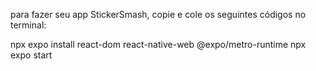 para fazer seu app StickerSmash, copie e cole os seguintes códigos no terminal:

npx expo install react-dom react-native-web @expo/metro-runtime
npx expo start